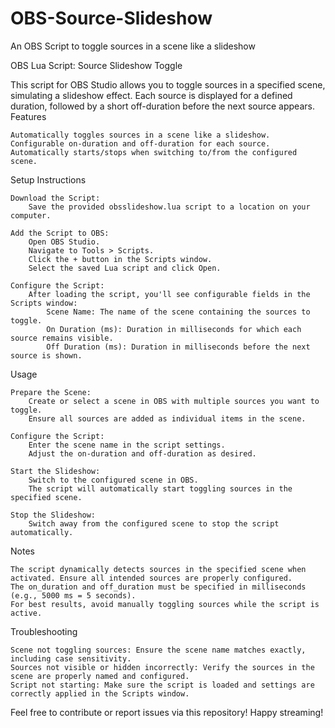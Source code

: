 # OBS-Source-Slideshow
An OBS Script to toggle sources in a scene like a slideshow

OBS Lua Script: Source Slideshow Toggle

This script for OBS Studio allows you to toggle sources in a specified scene, simulating a slideshow effect. Each source is displayed for a defined duration, followed by a short off-duration before the next source appears.
Features

    Automatically toggles sources in a scene like a slideshow.
    Configurable on-duration and off-duration for each source.
    Automatically starts/stops when switching to/from the configured scene.

Setup Instructions

    Download the Script:
        Save the provided obsslideshow.lua script to a location on your computer.

    Add the Script to OBS:
        Open OBS Studio.
        Navigate to Tools > Scripts.
        Click the + button in the Scripts window.
        Select the saved Lua script and click Open.

    Configure the Script:
        After loading the script, you'll see configurable fields in the Scripts window:
            Scene Name: The name of the scene containing the sources to toggle.
            On Duration (ms): Duration in milliseconds for which each source remains visible.
            Off Duration (ms): Duration in milliseconds before the next source is shown.

Usage

    Prepare the Scene:
        Create or select a scene in OBS with multiple sources you want to toggle.
        Ensure all sources are added as individual items in the scene.

    Configure the Script:
        Enter the scene name in the script settings.
        Adjust the on-duration and off-duration as desired.

    Start the Slideshow:
        Switch to the configured scene in OBS.
        The script will automatically start toggling sources in the specified scene.

    Stop the Slideshow:
        Switch away from the configured scene to stop the script automatically.

Notes

    The script dynamically detects sources in the specified scene when activated. Ensure all intended sources are properly configured.
    The on_duration and off_duration must be specified in milliseconds (e.g., 5000 ms = 5 seconds).
    For best results, avoid manually toggling sources while the script is active.

Troubleshooting

    Scene not toggling sources: Ensure the scene name matches exactly, including case sensitivity.
    Sources not visible or hidden incorrectly: Verify the sources in the scene are properly named and configured.
    Script not starting: Make sure the script is loaded and settings are correctly applied in the Scripts window.

Feel free to contribute or report issues via this repository! Happy streaming!
